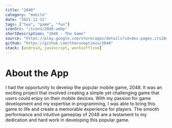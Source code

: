 ```yaml
---
title: "2048"
category: "mobile"
date: "2021-12-31"
tags: ["twa", "game", "fun"]
iconSrc: "/icons/2048.webp"
shortDescription: "2048 - The Game"
source: "https://play.google.com/store/apps/details?id=dev.pages.its2048.twa"
github: "https://github.com/tharunoptimus/2048"
stack: [android, javascript, worksoffline]
---
```


# About the App

I had the opportunity to develop the popular mobile game, 2048. It was an exciting project that involved creating a simple yet challenging game that users could enjoy on their mobile devices. With my passion for game development and my expertise in programming, I was able to bring this game to life and create a memorable experience for players. The smooth performance and intuitive gameplay of 2048 are a testament to my dedication and hard work in developing this popular game.
